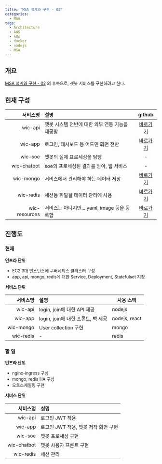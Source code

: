 ```yaml
---
title: "MSA 설계와 구현 - 02"
categories: 
  - MSA
tags:
  - Architecture
  - AWS
  - k8s
  - docker
  - nodejs
  - MSA
---
```

## 개요
[MSA 설계와 구현 - 02](https://wichan7.github.io/web/infrastructure/msa-01/) 의 후속으로, 챗봇 서비스를 구현하려고 한다.

## 현재 구성

서비스명|설명|github
---:|:---|:---:
wic-api|챗봇 시스템 전반에 대한 외부 연동 기능을 제공함|[바로기기](https://github.com/wichan7/wic-api.git)
wic-app|로그인, 대시보드 등 어드민 화면 전반|[바로가기](https://github.com/wichan7/wic-app.git)
wic-soe|챗봇의 실제 프로세싱을 담당|-
wic-chatbot|soe의 프로세싱된 결과를 받아, 웹 서비스|-
wic-mongo|서비스에서 관리해야 하는 데이터 저장|[바로가기](https://github.com/wichan7/wic-mongo.git)
wic-redis|세션등 휘발될 데이터 관리에 사용|[바로가기](https://github.com/wichan7/wic-redis.git)
wic-resources|서비스는 아니지만... yaml, image 등을 등록함|[바로가기](https://github.com/wichan7/wic-resources.git)

## 진행도
### 현재
**인프라 단위**  

* EC2 3대 인스턴스에 쿠버네티스 클러스터 구성
* app, api, mongo, redis에 대한 Service, Deployment, Statefulset 지정  

**서비스 단위**

서비스명|설명|사용 스택
---:|:---|---
wic-api|login, join에 대한 API 제공|nodejs
wic-app|login, join에 대한 프론트, 백 제공|nodejs, react
wic-mongo|User collection 구현|mongo
wic-redis|-|redis

### 할 일
**인프라 단위**  

* nginx-ingress 구성
* mongo, redis HA 구성
* 오토스케일링 구현

**서비스 단위**

서비스명|설명
---:|:---
wic-api|로그인 JWT 적용
wic-app|로그인 JWT 적용, 챗봇 저작 화면 구현
wic-soe|챗봇 프로세싱 구현
wic-chatbot|챗봇 사용자 프론트 구현
wic-redis|세션 관리